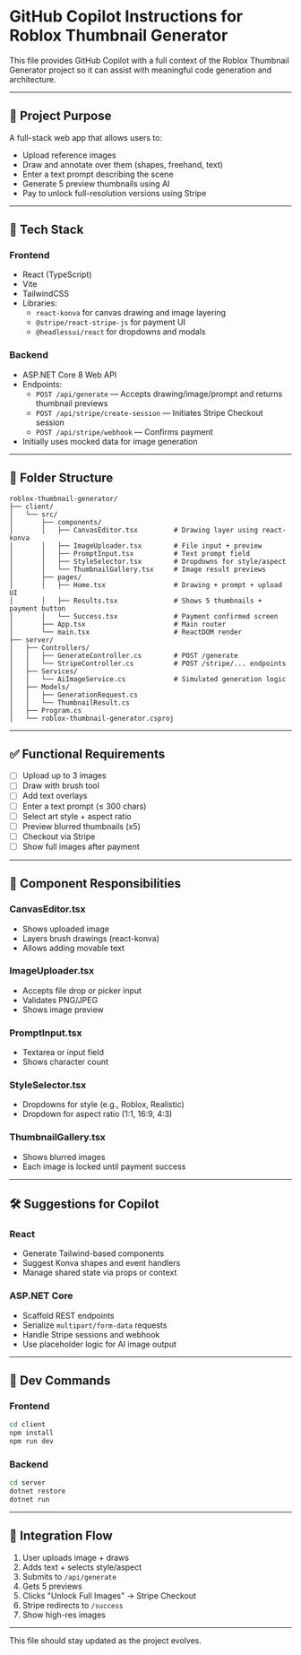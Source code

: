 # GitHub Copilot Instructions for Roblox Thumbnail Generator

This file provides GitHub Copilot with a full context of the Roblox Thumbnail Generator project so it can assist with meaningful code generation and architecture.

---

## 🧠 Project Purpose
A full-stack web app that allows users to:
- Upload reference images
- Draw and annotate over them (shapes, freehand, text)
- Enter a text prompt describing the scene
- Generate 5 preview thumbnails using AI
- Pay to unlock full-resolution versions using Stripe

---

## 🧱 Tech Stack

### Frontend
- React (TypeScript)
- Vite
- TailwindCSS
- Libraries:
  - `react-konva` for canvas drawing and image layering
  - `@stripe/react-stripe-js` for payment UI
  - `@headlessui/react` for dropdowns and modals

### Backend
- ASP.NET Core 8 Web API
- Endpoints:
  - `POST /api/generate` — Accepts drawing/image/prompt and returns thumbnail previews
  - `POST /api/stripe/create-session` — Initiates Stripe Checkout session
  - `POST /api/stripe/webhook` — Confirms payment
- Initially uses mocked data for image generation

---

## 📁 Folder Structure

```
roblox-thumbnail-generator/
├── client/
│   └── src/
│       ├── components/
│       │   ├── CanvasEditor.tsx         # Drawing layer using react-konva
│       │   ├── ImageUploader.tsx        # File input + preview
│       │   ├── PromptInput.tsx          # Text prompt field
│       │   ├── StyleSelector.tsx        # Dropdowns for style/aspect
│       │   └── ThumbnailGallery.tsx     # Image result previews
│       ├── pages/
│       │   ├── Home.tsx                 # Drawing + prompt + upload UI
│       │   ├── Results.tsx              # Shows 5 thumbnails + payment button
│       │   └── Success.tsx              # Payment confirmed screen
│       ├── App.tsx                      # Main router
│       └── main.tsx                     # ReactDOM render
├── server/
│   ├── Controllers/
│   │   ├── GenerateController.cs        # POST /generate
│   │   └── StripeController.cs          # POST /stripe/... endpoints
│   ├── Services/
│   │   └── AiImageService.cs            # Simulated generation logic
│   ├── Models/
│   │   ├── GenerationRequest.cs
│   │   └── ThumbnailResult.cs
│   ├── Program.cs
│   └── roblox-thumbnail-generator.csproj
```

---

## ✅ Functional Requirements
- [ ] Upload up to 3 images
- [ ] Draw with brush tool
- [ ] Add text overlays
- [ ] Enter a text prompt (≤ 300 chars)
- [ ] Select art style + aspect ratio
- [ ] Preview blurred thumbnails (x5)
- [ ] Checkout via Stripe
- [ ] Show full images after payment

---

## 🧩 Component Responsibilities

### CanvasEditor.tsx
- Shows uploaded image
- Layers brush drawings (react-konva)
- Allows adding movable text

### ImageUploader.tsx
- Accepts file drop or picker input
- Validates PNG/JPEG
- Shows image preview

### PromptInput.tsx
- Textarea or input field
- Shows character count

### StyleSelector.tsx
- Dropdowns for style (e.g., Roblox, Realistic)
- Dropdown for aspect ratio (1:1, 16:9, 4:3)

### ThumbnailGallery.tsx
- Shows blurred images
- Each image is locked until payment success

---

## 🛠 Suggestions for Copilot

### React
- Generate Tailwind-based components
- Suggest Konva shapes and event handlers
- Manage shared state via props or context

### ASP.NET Core
- Scaffold REST endpoints
- Serialize `multipart/form-data` requests
- Handle Stripe sessions and webhook
- Use placeholder logic for AI image output

---

## 🚀 Dev Commands

### Frontend
```bash
cd client
npm install
npm run dev
```

### Backend
```bash
cd server
dotnet restore
dotnet run
```

---

## 🤝 Integration Flow
1. User uploads image + draws
2. Adds text + selects style/aspect
3. Submits to `/api/generate`
4. Gets 5 previews
5. Clicks "Unlock Full Images" → Stripe Checkout
6. Stripe redirects to `/success`
7. Show high-res images

---

This file should stay updated as the project evolves.
